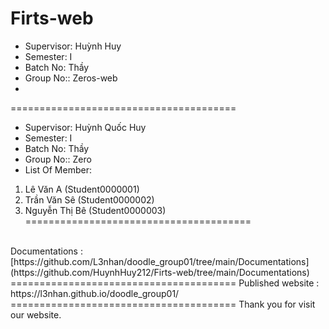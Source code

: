 Firts-web
<br>
=======================================
+ Supervisor: Huỳnh Huy
+ Semester: I
+ Batch No: Thầy
+ Group No:: Zeros-web
+ <br>
=======================================
+ Supervisor: Huỳnh Quốc Huy
+ Semester: I
+ Batch No: Thầy
+ Group No:: Zero
+ List Of Member:
1. Lê Văn A (Student0000001)
2. Trần Văn Sê (Student0000002)
3. Nguyễn Thị Bê (Student0000003)
=======================================
<br>
Documentations : [https://github.com/L3nhan/doodle_group01/tree/main/Documentations](https://github.com/HuynhHuy212/Firts-web/tree/main/Documentations)
=======================================
Published website : https://l3nhan.github.io/doodle_group01/
=======================================
Thank you for visit our website.
